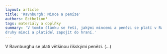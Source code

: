```yaml
---
layout: article
title: 'Ravnburgh: Mince a peníze'
authors: Ecthelion²
tags: materiály a doplňky
summary: 'V tomto článku se řeší, jakými mincemi a penězi se platí v Ravnburghu a okolí a jak různé
druhy mincí a platidel zapojit do hraní.'
---
```



V Ravnburghu se platí většinou říšskými penězi. (...)
